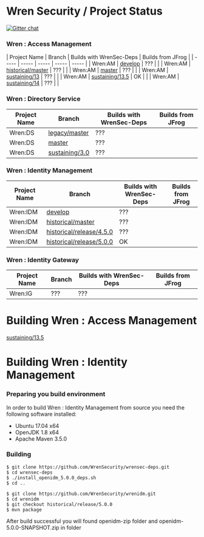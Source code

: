 # Wren Security / Project Status

[![Gitter chat](https://badges.gitter.im/gitterHQ/gitter.png)](https://gitter.im/WrenSecurity/Lobby)

### Wren : Access Management

| Project Name | Branch | Builds with WrenSec-Deps | Builds from JFrog |
| ----- | ----- | ----- | ----- | ----- |
| Wren:AM | [develop](https://github.com/WrenSecurity/wrenam/tree/develop) | ??? | |
| Wren:AM | [historical/master](https://github.com/WrenSecurity/wrenam/tree/historical/master) | ??? | |
| Wren:AM | [master](https://github.com/WrenSecurity/wrenam/master) | ??? | |
| Wren:AM | [sustaining/13](https://github.com/WrenSecurity/wrenam/tree/sustaining/13) | ??? | |
| Wren:AM | [sustaining/13.5](https://github.com/WrenSecurity/wrenam/tree/sustaining/13.5) | OK | |
| Wren:AM | [sustaining/14](https://github.com/WrenSecurity/wrenam/tree/sustaining/14) | ??? | |

### Wren : Directory Service

| Project Name | Branch | Builds with WrenSec-Deps | Builds from JFrog |
| ----- | ----- | ----- | ----- | 
| Wren:DS | [legacy/master](https://github.com/WrenSecurity/wrends/tree/legacy/master) | ??? | |
| Wren:DS | [master](https://github.com/WrenSecurity/wrends/tree/master) | ??? | |
| Wren:DS | [sustaining/3.0](https://github.com/WrenSecurity/wrends/tree/sustaining/3.0) | ??? | |

### Wren : Identity Management

| Project Name | Branch | Builds with WrenSec-Deps | Builds from JFrog |
| ----- | ----- | ----- | ----- | 
| Wren:IDM | [develop](https://github.com/WrenSecurity/wrenidm/tree/develop) | ??? | |
| Wren:IDM | [historical/master](https://github.com/WrenSecurity/wrenidm/tree/historical/master) | ??? | |
| Wren:IDM | [historical/release/4.5.0](https://github.com/WrenSecurity/wrenidm/tree/historical/release/4.5.0) | ??? | |
| Wren:IDM | [historical/release/5.0.0](https://github.com/WrenSecurity/wrenidm/tree/historical/release/5.0.0) | OK | | 

### Wren : Identity Gateway

| Project Name | Branch | Builds with WrenSec-Deps | Builds from JFrog |
| ----- | ----- | ----- | ----- |
| Wren:IG | ??? | ??? | |

# Building Wren : Access Management

[sustaining/13.5](https://github.com/WrenSecurity/wrenam/tree/sustaining/13.5)

# Building Wren : Identity Management
### Preparing you build environment
In order to build Wren : Identity Management from source you need the following software installed:
* Ubuntu 17.04 x64
* OpenJDK 1.8 x64
* Apache Maven 3.5.0

### Building 
```
$ git clone https://github.com/WrenSecurity/wrensec-deps.git
$ cd wrensec-deps
$ ./install_openidm_5.0.0_deps.sh
$ cd ..
```

``` 
$ git clone https://github.com/WrenSecurity/wrenidm.git
$ cd wrenidm
$ git checkout historical/release/5.0.0
$ mvn package
```
After build successful you will found openidm-zip folder and openidm-5.0.0-SNAPSHOT.zip in folder


